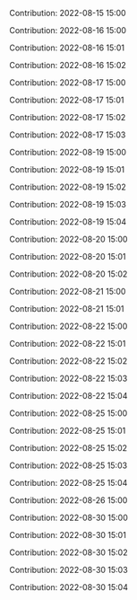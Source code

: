Contribution: 2022-08-15 15:00

Contribution: 2022-08-16 15:00

Contribution: 2022-08-16 15:01

Contribution: 2022-08-16 15:02

Contribution: 2022-08-17 15:00

Contribution: 2022-08-17 15:01

Contribution: 2022-08-17 15:02

Contribution: 2022-08-17 15:03

Contribution: 2022-08-19 15:00

Contribution: 2022-08-19 15:01

Contribution: 2022-08-19 15:02

Contribution: 2022-08-19 15:03

Contribution: 2022-08-19 15:04

Contribution: 2022-08-20 15:00

Contribution: 2022-08-20 15:01

Contribution: 2022-08-20 15:02

Contribution: 2022-08-21 15:00

Contribution: 2022-08-21 15:01

Contribution: 2022-08-22 15:00

Contribution: 2022-08-22 15:01

Contribution: 2022-08-22 15:02

Contribution: 2022-08-22 15:03

Contribution: 2022-08-22 15:04

Contribution: 2022-08-25 15:00

Contribution: 2022-08-25 15:01

Contribution: 2022-08-25 15:02

Contribution: 2022-08-25 15:03

Contribution: 2022-08-25 15:04

Contribution: 2022-08-26 15:00

Contribution: 2022-08-30 15:00

Contribution: 2022-08-30 15:01

Contribution: 2022-08-30 15:02

Contribution: 2022-08-30 15:03

Contribution: 2022-08-30 15:04

